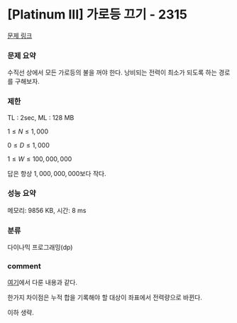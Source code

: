 # [Platinum III] 가로등 끄기 - 2315

[문제 링크](https://www.acmicpc.net/problem/2315)

### 문제 요약

<p> 수직선 상에서 모든 가로등의 불을 꺼야 한다. 낭비되는 전력이 최소가 되도록 하는 경로를 구해보자. </p>

### 제한

TL : 2sec, ML : 128 MB

$1 ≤ N ≤ 1,000$

$0 ≤ D ≤ 1,000$

$1 ≤ W ≤ 100,000,000$

답은 항상 $1,000,000,000$보다 작다.

### 성능 요약

메모리: 9856 KB, 시간: 8 ms

### 분류

다이나믹 프로그래밍(dp)

### comment

[여기](https://github.com/pill27211/Baekjoon/tree/main/Platinum/DP/4243_%EB%B3%B4%EC%95%88%20%EC%97%85%EC%B2%B4)에서 다룬 내용과 같다.

한가지 차이점은 누적 합을 기록해야 할 대상이 좌표에서 전력량으로 바뀐다.

이하 생략.
